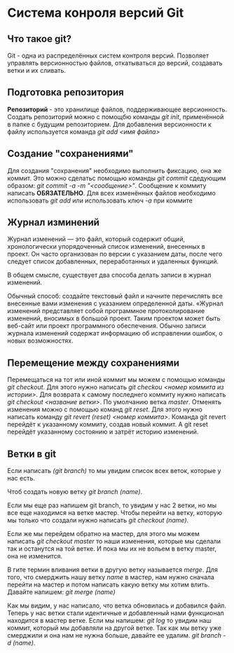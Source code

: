 # Система конроля версий Git 

## Что такое git?

Git - одна из распределённых систем контроля версий. Позволяет управлять версионностью 
файлов, откатываться до версий, создавать ветки и их сливать.

## Подготовка репозитория

**Репозиторий** - это хранилище файлов, поддерживающее версионность.
Создать репозиторий можно с помощбю команды *git init*, применённой в папке с будущим 
репозиторием.
Для добавления версионности к файлу используется команда *git add <имя файла>*

## Создание "сохранениями"

Для создания "сохранения" необходимо выполнить фиксацию, она же коммит.
Это можно сделатьс помощью команды *git commit* сдедующим образом: *git commit -a -m "<сообщение>"*. 
Сообщение к коммиту написать **ОБЯЗАТЕЛЬНО**.
Для всех изменённых файлов необходимо использовать *git add* или использовать ключ 
*-а* при коммите

## Журнал изминений

Журнал изменений — это файл, который содержит общий, хронологически упорядоченный список изменений, внесенных в проект. Он часто организован по версии с указанием даты, после чего следует список добавленных, переработанных и удаленных функций.

В общем смысле, существует два способа делать записи в журнал изменений.

Обычный способ: создайте текстовый файл и начните перечислять все внесенные вами изменения с указанием определенной даты.
«Журнал изменений представляет собой программное протоколирование изменений, вносимых в большой проект. Таким проектом может быть веб-сайт или проект программного обеспечения. Обычно записи журнала изменений содержат информацию об исправлении ошибок, о новых возможностях.

## Перемещение между сохранениями

Перемещаться на тот или иной коммит мы можем с помощью команды *git checkout*. Для 
этого нужно написать *git checkou <номер коммита из истории>*. Для  возврата к самому
последнего коммиту нужно написать *git checkout <название ветки>*. По умолчанию ветка *master*.
Отменять изменения можно с помощью команд *git reset*. Для этого нужно 
написать команду *git revert (reset) <номер коммита>*. Команда git revert перейдёт к 
указанному коммиту, создав новый коммит. А git reset перейдёт указанному состоянию и 
затрёт историю изменений.

## Ветки в git

Если написать *(git branch)* то мы увидим список всех веток, которые у нас есть. 

Чтоб создать новую ветку *git branch (name)*. 

Если мы еще раз напишем git branch, то увидим у нас 2 ветки, но мы все еще находимся на ветке мастер. Чтобы перейти на ветку, которую мы только что создали нужно написать
*git checkout (name)*.

Если же мы перейдем обратно на мастер, для этого мы можем написать
*git checkout master* то наши изменения, которые мы сделали так и останутся на той ветке. 
И пока мы их не вольем в ветку master, она не изменится.

В гите термин вливания ветки в другую ветку называется *merge*. Для того, 
что смерджить нашу ветку *name* в мастер, нам нужно сначала перейти на мастер и потом написать какую ветку мы хотим влить.
Давайте напишем:
*git merge (name)*

Как мы видим, у нас написало, что ветка обновилась и добавился файл. Теперь у нас ветки стали идентичные и добавленный нами функционал находится в мастер ветке. 
Если мы напишем:
*git log* то увидим наш коммит, который мы добавляли на другой ветке. Так как мы ветку уже смерджили и она нам не нужна больше, 
давайте ее удалим.
*git branch -d (name)*.

